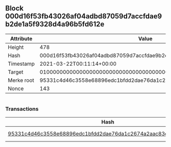 ## Block 000d16f53fb43026af04adbd87059d7accfdae9b2de1a5f9328d4a96b5fd612e

Attribute | Value
--- | ---
Height | 478
Hash | 000d16f53fb43026af04adbd87059d7accfdae9b2de1a5f9328d4a96b5fd612e
Timestamp | 2021-03-22T00:11:14+00:00
Target | 0100000000000000000000000000000000000000000000000000000000000000
Merke root | 95331c4d46c3558e68896edc1bfdd2dae76da1c2674a2aac83dd5c83df54ac7b
Nonce | 143

```

```

### Transactions

Hash | Amount
--- | ---
[95331c4d46c3558e68896edc1bfdd2dae76da1c2674a2aac83dd5c83df54ac7b](95331c4d46c3558e68896edc1bfdd2dae76da1c2674a2aac83dd5c83df54ac7b.md) | 10.00000000 SKEPTI 
